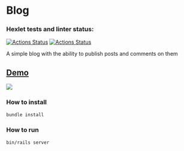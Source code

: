 # Blog
### Hexlet tests and linter status:
[![Actions Status](https://github.com/alexSmkh/rails-project-lvl2/workflows/hexlet-check/badge.svg)](https://github.com/alexSmkh/rails-project-lvl2/actions)
[![Actions Status](https://github.com/alexSmkh/rails-project-lvl2/workflows/build/badge.svg)](https://github.com/alexSmkh/rails-project-lvl2/actions)

A simple blog with the ability to publish posts and comments on them
## [Demo](https://hexlet-blog.herokuapp.com/)

![](preview.gif)

### How to install
```bash
bundle install
```

### How to run
```
bin/rails server
```
